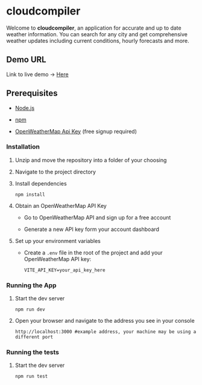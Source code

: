 # cloudcompiler

Welcome to **cloudcompiler**, an application for accurate and up to date weather information. You can search for any city and get comprehensive weather updates including current conditions, hourly forecasts and more.

## Demo URL

Link to live demo -> [Here](https://cloudcompilier.netlify.app/)

## Prerequisites

- [Node.js](https://nodejs.org/)

- [npm](https://www.npmjs.com/)

- [OpenWeatherMap Api Key](https://openweathermap.org/api) (free signup required)

### Installation

1. Unzip and move the repository into a folder of your choosing

2. Navigate to the project directory

3. Install dependencies

   ```shell
   npm install
   ```

4. Obtain an OpenWeatherMap API Key

   - Go to OpenWeatherMap API and sign up for a free account

   - Generate a new API key form your account dashboard

5. Set up your environment variables

   - Create a `.env` file in the root of the project and add your OpenWeatherMap API key:

     ```shell
     VITE_API_KEY=your_api_key_here
     ```

### Running the App

1. Start the dev server

   ```shell
   npm run dev
   ```

2. Open your browser and navigate to the address you see in your console

   ```shell
   http://localhost:3000 #example address, your machine may be using a different port
   ```

### Running the tests

1. Start the dev server

   ```shell
   npm run test
   ```
